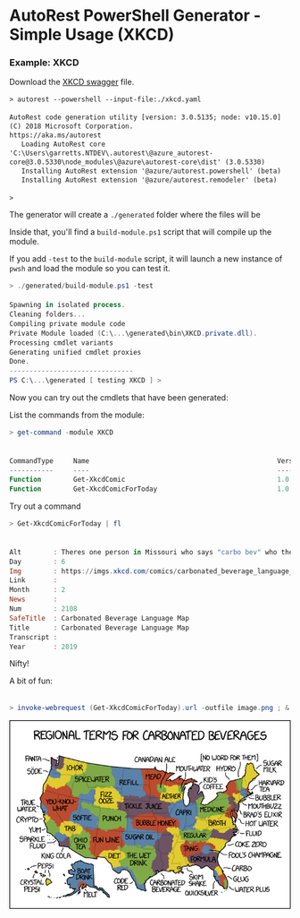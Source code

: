 # AutoRest PowerShell Generator - Simple Usage (XKCD)

### Example: XKCD 

Download the [XKCD swagger](https://raw.githubusercontent.com/Azure/autorest.powershell/v3/samples/Xkcd/xkcd.yaml) file.

``` 
> autorest --powershell --input-file:./xkcd.yaml 

AutoRest code generation utility [version: 3.0.5135; node: v10.15.0]
(C) 2018 Microsoft Corporation.
https://aka.ms/autorest
   Loading AutoRest core      'C:\Users\garretts.NTDEV\.autorest\@azure_autorest-core@3.0.5330\node_modules\@azure\autorest-core\dist' (3.0.5330)
   Installing AutoRest extension '@azure/autorest.powershell' (beta)
   Installing AutoRest extension '@azure/autorest.remodeler' (beta)

> 
```

The generator will create a `./generated` folder where the files will be

Inside that, you'll find a `build-module.ps1` script that will compile up the module.

If you add `-test` to the `build-module` script, it will launch a new instance of `pwsh` and load the module so you can test it.

``` powershell
> ./generated/build-module.ps1 -test

Spawning in isolated process.
Cleaning folders...
Compiling private module code
Private Module loaded (C:\...\generated\bin\XKCD.private.dll).
Processing cmdlet variants
Generating unified cmdlet proxies
Done.
-------------------------------
PS C:\...\generated [ testing XKCD ] >

```

Now you can try out the cmdlets that have been generated:

List the commands from the module:

``` powershell
> get-command -module XKCD


CommandType     Name                                               Version    Source
-----------     ----                                               -------    ------
Function        Get-XkcdComic                                      1.0        XKCD
Function        Get-XkcdComicForToday                              1.0        XKCD
```

Try out a command
``` powershell
> Get-XkcdComicForToday | fl 


Alt        : Theres one person in Missouri who says "carbo bev" who the entire rest of the country HATES.
Day        : 6
Img        : https://imgs.xkcd.com/comics/carbonated_beverage_language_map.png
Link       :
Month      : 2
News       :
Num        : 2108
SafeTitle  : Carbonated Beverage Language Map
Title      : Carbonated Beverage Language Map
Transcript :
Year       : 2019
```

Nifty!

A bit of fun:

``` powershell

> invoke-webrequest (Get-XkcdComicForToday).url -outfile image.png ; & ./image.png 

```

![Today's Comic](./pic.png)

